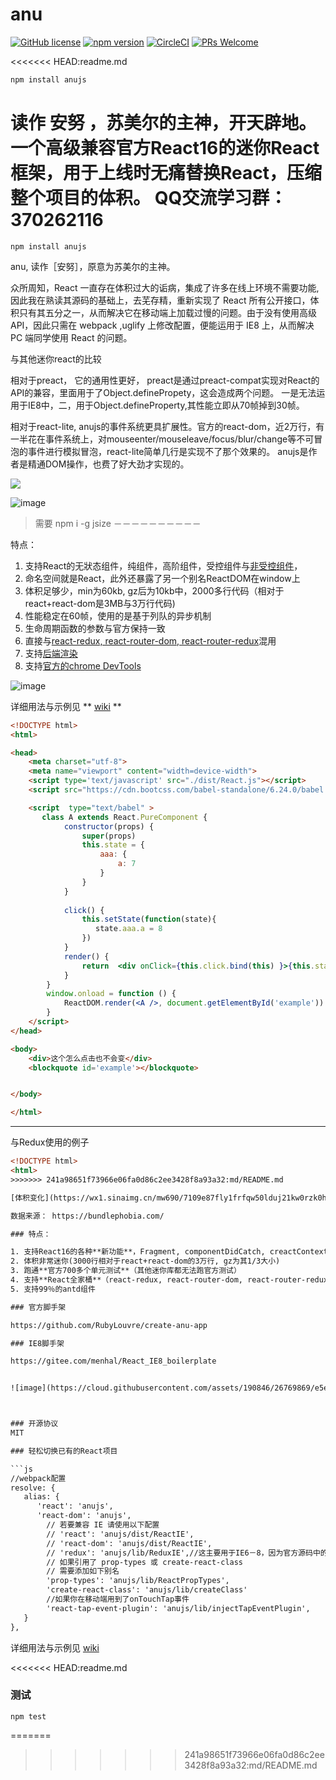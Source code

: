 # anu


[![GitHub license](https://img.shields.io/badge/license-MIT-blue.svg)](https://github.com/Rubylouvre/anu/blob/master/LICENSE) 
[![npm version](https://img.shields.io/npm/v/anujs.svg?style=flat)](https://www.npmjs.com/package/anujs)
[![CircleCI](https://circleci.com/gh/RubyLouvre/anu/tree/master.svg?style=svg)](https://circleci.com/gh/RubyLouvre/anu/tree/master)
[![PRs Welcome](https://img.shields.io/badge/PRs-welcome-brightgreen.svg)](https://github.com/RubyLouvre/anu/pulls)

<<<<<<< HEAD:readme.md

```bash
npm install anujs
```
读作 安努 ，苏美尔的主神，开天辟地。一个高级兼容官方React16的迷你React框架，用于上线时无痛替换React，压缩整个项目的体积。
QQ交流学习群：  370262116
=======
```
npm install anujs
```

anu, 读作［安努］，原意为苏美尔的主神。



众所周知，React 一直存在体积过大的诟病，集成了许多在线上环境不需要功能, 因此我在熟读其源码的基础上，去芜存精，重新实现了 React 所有公开接口，体积只有其五分之一，从而解决它在移动端上加载过慢的问题。由于没有使用高级 API，因此只需在 webpack ,uglify 上修改配置，便能运用于 IE8 上，从而解决 PC 端同学使用 React 的问题。

与其他迷你react的比较 

相对于preact， 它的通用性更好， preact是通过preact-compat实现对React的API的兼容，里面用于了Object.definePropety，这会造成两个问题。
一是无法运用于IE8中，二，用于Object.defineProperty,其性能立即从70帧掉到30帧。

相对于react-lite, anujs的事件系统更具扩展性。官方的react-dom，近2万行，有一半花在事件系统上，对mouseenter/mouseleave/focus/blur/change等不可冒泡的事件进行模拟冒泡，react-lite简单几行是实现不了那个效果的。
anujs是作者是精通DOM操作，也费了好大劲才实现的。

![](http://images2017.cnblogs.com/blog/65123/201708/65123-20170830090259687-1322071010.gif)

![image](https://user-images.githubusercontent.com/190846/30572471-6915dbbc-9cb3-11e7-93da-f63c8498a31f.png)

>需要 npm i -g jsize
－－－－－－－－－－


特点：

1. 支持React的无狀态组件，纯组件，高阶组件，受控组件与[非受控组件](https://github.com/RubyLouvre/anu/wiki/%E9%9D%9E%E5%8F%97%E6%8E%A7%E7%BB%84%E4%BB%B6)，
2. 命名空间就是React，此外还暴露了另一个别名ReactDOM在window上
3. 体积足够少，min为60kb, gz后为10kb中，2000多行代码（相对于react+react-dom是3MB与3万行代码)
4. 性能稳定在60帧，使用的是基于列队的异步机制
5. 生命周期函数的参数与官方保持一致
6. 直接与[react-redux, react-router-dom, react-router-redux](https://github.com/RubyLouvre/anu/wiki/react-router-redux%E7%9A%84%E8%B7%AF%E7%94%B1%E4%BE%8B%E5%AD%90)混用
7. 支持[后端渲染](https://github.com/RubyLouvre/anu/wiki/%E5%90%8E%E7%AB%AF%E6%B8%B2%E6%9F%93)
8. 支持[官方的chrome DevTools](https://github.com/RubyLouvre/anu/wiki/react-chrome%E5%BC%80%E5%8F%91%E8%80%85%E5%B7%A5%E5%85%B7)


![image](http://images2017.cnblogs.com/blog/65123/201708/65123-20170830091200593-1052885316.png)



详细用法与示例见 ** [wiki](https://github.com/RubyLouvre/anu/wiki) **

```html
<!DOCTYPE html>
<html>

<head>
    <meta charset="utf-8">
    <meta name="viewport" content="width=device-width">
    <script type='text/javascript' src="./dist/React.js"></script>
    <script src="https://cdn.bootcss.com/babel-standalone/6.24.0/babel.js"></script>

    <script  type="text/babel" >
       class A extends React.PureComponent {
            constructor(props) {
                super(props)
                this.state = {
                    aaa: {
                        a: 7
                    }
                }
            }
          
            click() {
                this.setState(function(state){
                   state.aaa.a = 8
                })
            }
            render() {
                return  <div onClick={this.click.bind(this) }>{this.state.aaa.a}</div>
            }
        }
        window.onload = function () {
            ReactDOM.render(<A />, document.getElementById('example'))
        }
    </script>
</head>

<body>
    <div>这个怎么点击也不会变</div>
    <blockquote id='example'></blockquote>


</body>

</html>
```
-----------


与Redux使用的例子
```html
<!DOCTYPE html>
<html>
>>>>>>> 241a98651f73966e06fa0d86c2ee3428f8a93a32:md/README.md

[体积变化](https://wx1.sinaimg.cn/mw690/7109e87fly1frfqw50lduj21kw0rzk0h.jpg)

数据来源： https://bundlephobia.com/

### 特点：

1. 支持React16的各种**新功能**，Fragment, componentDidCatch, creactContext, createRef, forwardRef...
2. 体积非常迷你(3000行相对于react+react-dom的3万行, gz为其1/3大小)
3. 跑通**官方700多个单元测试**（其他迷你库都无法跑官方测试）
4. 支持**React全家桶**（react-redux, react-router-dom, react-router-redux， react-lazy-load， react-hot-loader...）
5. 支持99％的antd组件

### 官方脚手架 

https://github.com/RubyLouvre/create-anu-app

### IE8脚手架 

https://gitee.com/menhal/React_IE8_boilerplate


![image](https://cloud.githubusercontent.com/assets/190846/26769869/e5e1f6c0-49e4-11e7-94c9-f106179cf40f.png)



### 开源协议 
MIT

### 轻松切换已有的React项目

```js
//webpack配置
resolve: {
   alias: {
      'react': 'anujs',
      'react-dom': 'anujs',
        // 若要兼容 IE 请使用以下配置
        // 'react': 'anujs/dist/ReactIE',
        // 'react-dom': 'anujs/dist/ReactIE',
        // 'redux': 'anujs/lib/ReduxIE',//这主要用于IE6－8，因为官方源码中的isPlainObject方法性能超差
        // 如果引用了 prop-types 或 create-react-class
        // 需要添加如下别名
        'prop-types': 'anujs/lib/ReactPropTypes',
        'create-react-class': 'anujs/lib/createClass'
        //如果你在移动端用到了onTouchTap事件
        'react-tap-event-plugin': 'anujs/lib/injectTapEventPlugin',  
   }
},
```

详细用法与示例见  [wiki](https://github.com/RubyLouvre/anu/wiki) 

<<<<<<< HEAD:readme.md
### 测试

```
npm test
```
=======
>>>>>>> 241a98651f73966e06fa0d86c2ee3428f8a93a32:md/README.md

